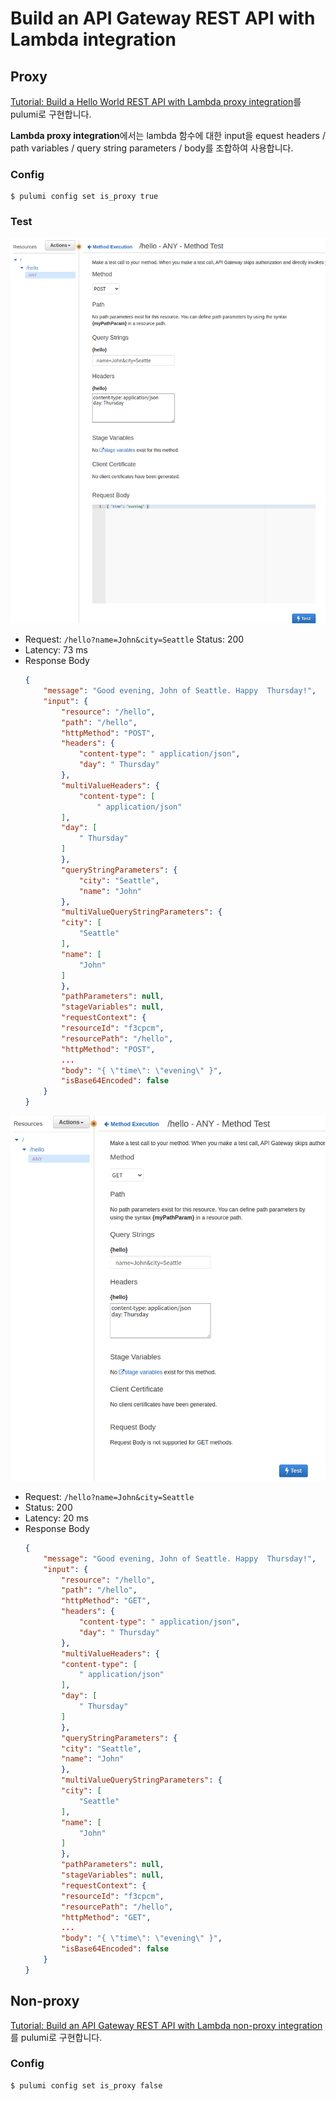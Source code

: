 # Build an API Gateway REST API with Lambda integration

## Proxy

[Tutorial: Build a Hello World REST API with Lambda proxy integration](https://docs.aws.amazon.com/ko_kr/apigateway/latest/developerguide/api-gateway-create-api-as-simple-proxy-for-lambda.html)를 pulumi로 구현합니다.

**Lambda proxy integration**에서는 lambda 함수에 대한 input을 equest headers / path variables / query string parameters / body를 조합하여 사용합니다.

### Config
```console
$ pulumi config set is_proxy true 
```
### Test

![](img/2022-09-27-13-22-24.png)

- Request: `/hello?name=John&city=Seattle`
Status: 200
- Latency: 73 ms
- Response Body
    ```json
    {
        "message": "Good evening, John of Seattle. Happy  Thursday!",
        "input": {
            "resource": "/hello",
            "path": "/hello",
            "httpMethod": "POST",
            "headers": {
                "content-type": " application/json",
                "day": " Thursday"
            },
            "multiValueHeaders": {
                "content-type": [
                    " application/json"
            ],
            "day": [
                " Thursday"
            ]
            },
            "queryStringParameters": {
                "city": "Seattle",
                "name": "John"
            },
            "multiValueQueryStringParameters": {
            "city": [
                "Seattle"
            ],
            "name": [
                "John"
            ]
            },
            "pathParameters": null,
            "stageVariables": null,
            "requestContext": {
            "resourceId": "f3cpcm",
            "resourcePath": "/hello",
            "httpMethod": "POST",
            ...
            "body": "{ \"time\": \"evening\" }",
            "isBase64Encoded": false
        }
    }
    ```
 
![](img/2022-09-27-13-26-41.png)
- Request: `/hello?name=John&city=Seattle`
- Status: 200
- Latency: 20 ms
- Response Body
    ```json
    {
        "message": "Good evening, John of Seattle. Happy  Thursday!",
        "input": {
            "resource": "/hello",
            "path": "/hello",
            "httpMethod": "GET",
            "headers": {
                "content-type": " application/json",
                "day": " Thursday"
            },
            "multiValueHeaders": {
            "content-type": [
                " application/json"
            ],
            "day": [
                " Thursday"
            ]
            },
            "queryStringParameters": {
            "city": "Seattle",
            "name": "John"
            },
            "multiValueQueryStringParameters": {
            "city": [
                "Seattle"
            ],
            "name": [
                "John"
            ]
            },
            "pathParameters": null,
            "stageVariables": null,
            "requestContext": {
            "resourceId": "f3cpcm",
            "resourcePath": "/hello",
            "httpMethod": "GET",
            ...
            "body": "{ \"time\": \"evening\" }",
            "isBase64Encoded": false
        }
    }
    ```


## Non-proxy
[Tutorial: Build an API Gateway REST API with Lambda non-proxy integration](https://docs.aws.amazon.com/apigateway/latest/developerguide/getting-started-lambda-non-proxy-integration.html)를 pulumi로 구현합니다.

### Config
```console
$ pulumi config set is_proxy false 
```
